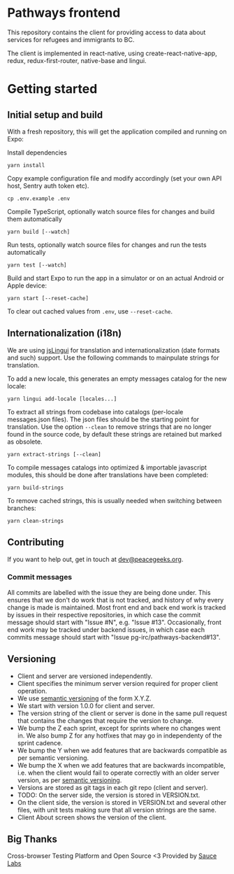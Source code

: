 # Pathways frontend

This repository contains the client for providing access to data about services for refugees and immigrants to BC.

The client is implemented in react-native, using create-react-native-app, redux, redux-first-router, native-base and lingui.

# Getting started

## Initial setup and build

With a fresh repository, this will get the application compiled and running on Expo:

Install dependencies

```
yarn install
```

Copy example configuration file and modify accordingly (set your own API host, Sentry auth token etc).
```
cp .env.example .env
```

Compile TypeScript, optionally watch source files for changes and build them automatically

```
yarn build [--watch]
```

Run tests, optionally watch source files for changes and run the tests automatically

```
yarn test [--watch]
```

Build and start Expo to run the app in a simulator or on an actual Android or Apple device:

```
yarn start [--reset-cache]
```

To clear out cached values from `.env`, use `--reset-cache`.

## Internationalization (i18n)

We are using [jsLingui](https://github.com/lingui/js-lingui) for translation and internationalization (date formats and such) support. Use the following commands to mainpulate strings for translation.

To add a new locale, this generates an empty messages catalog for the new locale:

```
yarn lingui add-locale [locales...]
```

To extract all strings from codebase into catalogs (per-locale messages.json files). The json files should be the starting point for translation. Use the option `--clean` to remove strings that are no longer found in the source code, by default these strings are retained but marked as obsolete.

```
yarn extract-strings [--clean]
```

To compile messages catalogs into optimized & importable javascript modules, this should be done after translations have been completed:

```
yarn build-strings
```

To remove cached strings, this is usually needed when switching between branches:

```
yarn clean-strings
```
## Contributing

If you want to help out, get in touch at dev@peacegeeks.org.

### Commit messages

All commits are labelled with the issue they are being done under. This ensures that we don't do work that is not tracked, and history of why every change is made is maintained. Most front end and back end work is tracked by issues in their respective repositories, in which case the commit message should start with "Issue #N", e.g. "Issue #13". Occasionally, front end work may be tracked under backend issues, in which case each commits message should start with "Issue pg-irc/pathways-backend#13".

## Versioning

* Client and server are versioned independently.
* Client specifies the minimum server version required for proper client operation.
* We use [semantic versioning](https://semver.org/) of the form X.Y.Z.
* We start with version 1.0.0 for client and server.
* The version string of the client or server is done in the same pull request that contains the changes that require the version to change.
* We bump the Z each sprint, except for sprints where no changes went in. We also bump Z for any hotfixes that may go in independenty of the sprint cadence.
* We bump the Y when we add features that are backwards compatible as per semantic versioning.
* We bump the X when we add features that are backwards incompatible, i.e. when the client would fail to operate correctly with an older server version, as per [semantic versioning](https://semver.org/).
* Versions are stored as git tags in each git repo (client and server).
* TODO: On the server side, the version is stored in VERSION.txt.
* On the client side, the version is stored in VERSION.txt and several other files, with unit tests making sure that all version strings are the same.
* Client About screen shows the version of the client.

## Big Thanks

Cross-browser Testing Platform and Open Source <3 Provided by [Sauce Labs][SauceLabsURL]

[SauceLabsURL]: https://saucelabs.com
